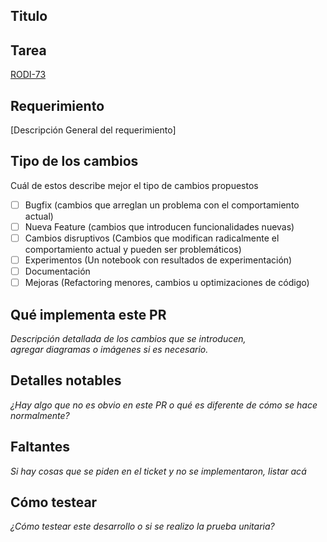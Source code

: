 ## Titulo

## Tarea
[RODI-73](https://mercadolibre.atlassian.net/browse/RODI-73)

## Requerimiento
[Descripción General del requerimiento]

## Tipo de los cambios
Cuál de estos describe mejor el tipo de cambios propuestos
- [ ] Bugfix (cambios que arreglan un problema con el comportamiento actual)
- [ ] Nueva Feature (cambios que introducen funcionalidades nuevas)
- [ ] Cambios disruptivos (Cambios que modifican radicalmente el comportamiento actual y pueden ser problemáticos)
- [ ] Experimentos  (Un notebook con resultados de experimentación)
- [ ] Documentación
- [ ] Mejoras (Refactoring menores, cambios u optimizaciones de código)

## Qué implementa este PR
_Descripción detallada de los cambios que se introducen,  
agregar diagramas o imágenes si es necesario._


## Detalles notables
_¿Hay algo que no es obvio en este PR o qué es diferente de cómo se hace normalmente?_


## Faltantes
_Si hay cosas que se piden en el ticket y no se implementaron, listar acá_


## Cómo testear
_¿Cómo testear este desarrollo o si se realizo la prueba unitaria?_